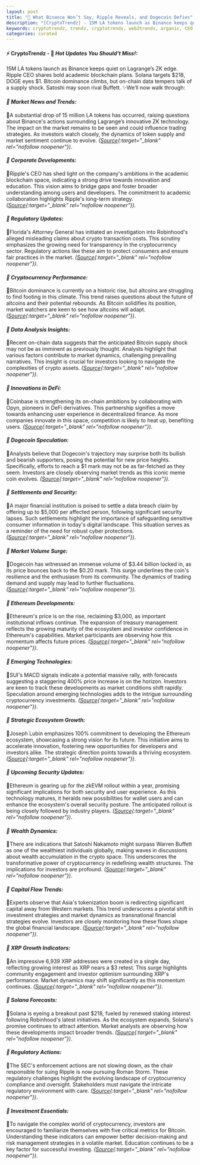 ```yaml
---
layout: post
title: "🌇 What Binance Won’t Say, Ripple Reveals, and Dogecoin Defies"
description: "[CryptoTrendz] - 15M LA tokens launch as Binance keeps quiet on Lagrange’s ZK edge. Ripple CEO shares bold academic blockchain plans. Solana targets $218, DOGE eyes $1. Bitcoin dominance climbs, but on-chain data tempers talk of a supply shock. Satoshi may soon rival Buffett."
keywords: cryptotrendz, trendz, cryptotrends, web3trends, organic, CEO, Binance, Altcoins, Crypto, SOL, Warren, Trump, Dogecoin, SEC, Bitcoin, ETH, stablecoin, Analysis, XRP
categories: curated
---
```


#### ⚡ CryptoTrendz - 📌 *Hot Updates You Should't Miss!:*

15M LA tokens launch as Binance keeps quiet on Lagrange’s ZK edge. Ripple CEO shares bold academic blockchain plans. Solana targets $218, DOGE eyes $1. Bitcoin dominance climbs, but on-chain data tempers talk of a supply shock. Satoshi may soon rival Buffett. ✨We’ll now walk through:


#### *🔖  Market News and Trends:*  

🔹A substantial drop of 15 million LA tokens has occurred, raising questions about Binance's actions surrounding Lagrange’s innovative ZK technology. The impact on the market remains to be seen and could influence trading strategies. As investors watch closely, the dynamics of token supply and market sentiment continue to evolve. *([Source](https://s.avyag.com/bnrr){:target="_blank" rel="nofollow noopener"})*.  

#### *🔖  Corporate Developments:*  

🔹Ripple's CEO has shed light on the company's ambitions in the academic blockchain space, indicating a strong drive towards innovation and education. This vision aims to bridge gaps and foster broader understanding among users and developers. The commitment to academic collaboration highlights Ripple's long-term strategy. *([Source](https://s.avyag.com/sfm5){:target="_blank" rel="nofollow noopener"})*.  

#### *🔖  Regulatory Updates:*  

🔹Florida's Attorney General has initiated an investigation into Robinhood's alleged misleading claims about crypto transaction costs. This scrutiny emphasizes the growing need for transparency in the cryptocurrency sector. Regulatory actions like these aim to protect consumers and ensure fair practices in the market. *([Source](https://s.avyag.com/o4pu){:target="_blank" rel="nofollow noopener"})*.  

#### *🔖  Cryptocurrency Performance:*  

🔹Bitcoin dominance is currently on a historic rise, but altcoins are struggling to find footing in this climate. This trend raises questions about the future of altcoins and their potential rebounds. As Bitcoin solidifies its position, market watchers are keen to see how altcoins will adapt. *([Source](https://s.avyag.com/9397){:target="_blank" rel="nofollow noopener"})*.  

#### *🔖  Data Analysis Insights:*  

🔹Recent on-chain data suggests that the anticipated Bitcoin supply shock may not be as imminent as previously thought. Analysts highlight that various factors contribute to market dynamics, challenging prevailing narratives. This insight is crucial for investors looking to navigate the complexities of crypto assets. *([Source](https://s.avyag.com/vqh0){:target="_blank" rel="nofollow noopener"})*.  

#### *🔖  Innovations in DeFi:*  

🔹Coinbase is strengthening its on-chain ambitions by collaborating with Opyn, pioneers in DeFi derivatives. This partnership signifies a move towards enhancing user experience in decentralized finance. As more companies innovate in this space, competition is likely to heat up, benefiting users. *([Source](https://s.avyag.com/klx6){:target="_blank" rel="nofollow noopener"})*.  

#### *🔖  Dogecoin Speculation:*  

🔹Analysts believe that Dogecoin's trajectory may surprise both its bullish and bearish supporters, posing the potential for new price heights. Specifically, efforts to reach a $1 mark may not be as far-fetched as they seem. Investors are closely observing market trends as this iconic meme coin evolves. *([Source](https://s.avyag.com/lqvx){:target="_blank" rel="nofollow noopener"})*.  

#### *🔖  Settlements and Security:*  

🔹A major financial institution is poised to settle a data breach claim by offering up to $5,000 per affected person, following significant security lapses. Such settlements highlight the importance of safeguarding sensitive consumer information in today's digital landscape. This situation serves as a reminder of the need for robust cyber protections. *([Source](https://s.avyag.com/av1g){:target="_blank" rel="nofollow noopener"})*.  

#### *🔖  Market Volume Surge:*  

🔹Dogecoin has witnessed an immense volume of $3.44 billion locked in, as its price bounces back to the $0.20 mark. This surge underlines the coin's resilience and the enthusiasm from its community. The dynamics of trading demand and supply may lead to further fluctuations. *([Source](https://s.avyag.com/bg2o){:target="_blank" rel="nofollow noopener"})*.  

#### *🔖  Ethereum Developments:*  

🔹Ethereum's price is on the rise, reclaiming $3,000, as important institutional inflows continue. The expansion of treasury management reflects the growing maturity of the ecosystem and investor confidence in Ethereum's capabilities. Market participants are observing how this momentum affects future prices. *([Source](https://s.avyag.com/fckd){:target="_blank" rel="nofollow noopener"})*.  

#### *🔖  Emerging Technologies:*  

🔹SUI's MACD signals indicate a potential massive rally, with forecasts suggesting a staggering 400% price increase is on the horizon. Investors are keen to track these developments as market conditions shift rapidly. Speculation around emerging technologies adds to the intrigue surrounding cryptocurrency investments. *([Source](https://s.avyag.com/cg84){:target="_blank" rel="nofollow noopener"})*.  

#### *🔖  Strategic Ecosystem Growth:*  

🔹Joseph Lubin emphasizes 100% commitment to developing the Ethereum ecosystem, showcasing a strong vision for its future. This initiative aims to accelerate innovation, fostering new opportunities for developers and investors alike. The strategic direction points towards a thriving ecosystem. *([Source](https://s.avyag.com/idc7){:target="_blank" rel="nofollow noopener"})*.  

#### *🔖  Upcoming Security Updates:*  

🔹Ethereum is gearing up for the zkEVM rollout within a year, promising significant implications for both security and user experience. As this technology matures, it heralds new possibilities for wallet users and can enhance the ecosystem's overall security posture. The anticipated rollout is being closely followed by industry players. *([Source](https://s.avyag.com/hmyo){:target="_blank" rel="nofollow noopener"})*.  

#### *🔖  Wealth Dynamics:*  

🔹There are indications that Satoshi Nakamoto might surpass Warren Buffett as one of the wealthiest individuals globally, making waves in discussions about wealth accumulation in the crypto space. This underscores the transformative power of cryptocurrency in redefining wealth structures. The implications for investors are profound. *([Source](https://s.avyag.com/3hep){:target="_blank" rel="nofollow noopener"})*.  

#### *🔖  Capital Flow Trends:*  

🔹Experts observe that Asia's tokenization boom is redirecting significant capital away from Western markets. This trend underscores a pivotal shift in investment strategies and market dynamics as transnational financial strategies evolve. Investors are closely monitoring how these flows shape the global financial landscape. *([Source](https://s.avyag.com/ijdm){:target="_blank" rel="nofollow noopener"})*.  

#### *🔖  XRP Growth Indicators:*  

🔹An impressive 6,939 XRP addresses were created in a single day, reflecting growing interest as XRP nears a $3 retest. This surge highlights community engagement and investor optimism surrounding XRP's performance. Market dynamics may shift significantly as this momentum continues. *([Source](https://s.avyag.com/6lgf){:target="_blank" rel="nofollow noopener"})*.  

#### *🔖  Solana Forecasts:*  

🔹Solana is eyeing a breakout past $218, fueled by renewed staking interest following Robinhood's latest initiatives. As the ecosystem expands, Solana's promise continues to attract attention. Market analysts are observing how these developments impact broader trends. *([Source](https://s.avyag.com/ygdd){:target="_blank" rel="nofollow noopener"})*.  

#### *🔖  Regulatory Actions:*  

🔹The SEC's enforcement actions are not slowing down, as the chair responsible for suing Ripple is now pursuing Roman Storm. These regulatory challenges highlight the evolving landscape of cryptocurrency compliance and oversight. Stakeholders must navigate the intricate regulatory environment with care. *([Source](https://s.avyag.com/o2xu){:target="_blank" rel="nofollow noopener"})*.  

#### *🔖  Investment Essentials:*  

🔹To navigate the complex world of cryptocurrency, investors are encouraged to familiarize themselves with five critical metrics for Bitcoin. Understanding these indicators can empower better decision-making and risk management strategies in a volatile market. Education continues to be a key factor for successful investing. *([Source](https://s.avyag.com/2xy1){:target="_blank" rel="nofollow noopener"})*.